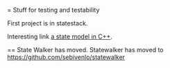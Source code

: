 = Stuff for testing and testability

First project is in statestack.


Interesting link [a state model in C++](http://ehiti.de/machine_objects/#Aliases).

== State Walker has moved.
Statewalker has moved to https://github.com/sebivenlo/statewalker